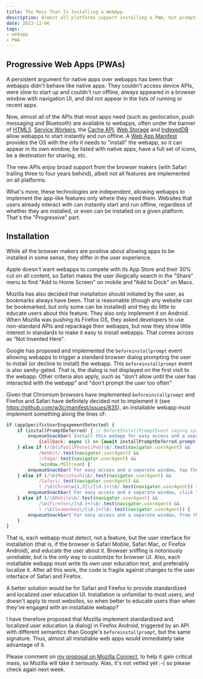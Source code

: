 ```yaml
---
title: The Mess That Is Installing a WebApp
description: Almost all platforms support installing a PWA, but prompting the user is still fragmented.
date: 2023-12-06
tags:
- webapp
- PWA
---
```

## Progressive Web Apps (PWAs)

A persistent argument for native apps over webapps has been that webapps didn't behave like native apps.
They couldn't access device APIs,
were slow to start up and couldn't run offline,
always appeared in a browser window with navigation UI,
and did not appear in the lists of running or recent apps.

Now, almost all of the APIs that most apps need (such as geolocation, push messaging and Bluetooth)
are available to webapps, often under the banner of [HTML5](https://developer.mozilla.org/en-US/docs/Web/API).
[Service Workers](https://developer.mozilla.org/en-US/docs/Web/API/Service_Worker_API/Using_Service_Workers),
the [Cache API](https://developer.mozilla.org/en-US/docs/Web/API/Cache),
[Web Storage](https://developer.mozilla.org/en-US/docs/Web/API/Web_Storage_API) and [IndexedDB](https://developer.mozilla.org/en-US/docs/Web/API/IndexedDB_API) allow webapps to start instantly
and run offline.
A [Web App Manifest](https://developer.mozilla.org/en-US/docs/Web/Progressive_web_apps/Manifest) provides the OS with the info
it needs to "install" the webapp, so it can appear in its own window, be listed with native apps, have a full
set of icons, be a destination for sharing, etc.

The new APIs enjoy broad support from the browser makers (with Safari trailing three to four years behind),
albeit not all features are implemented on all platforms.

What's more, these technologies are independent, allowing webapps to implement the app-like features
only where they need them.  Websites that users already interact with can instantly start and run offline,
regardless of whether they are installed, or even can be installed on a given platform.
That's the "Progressive" part.

## Installation

While all the browser makers are positive about allowing apps to be installed in some sense, they differ
in the user experience.

Apple doesn't want webapps to compete with its App Store and their 30% cut on all content,
so Safari makes the user illogically search in the "Share" menu to find "Add to Home Screen" on mobile
and "Add to Dock" on Macs.

Mozilla has also decided that installation should initiated by the user, as bookmarks always have been.
That is reasonable (though any website can be bookmarked, but only some can be installed) and they do little to educate users about this feature.
They also only implement it on Android. When Mozilla was pushing its Firefox OS, they asked developers to
use non-standard APIs and repackage their webapps, but now they show little interest in standards to make it easy
to install webapps. That comes across as "Not Invented Here".

Google has proposed and implemented the `beforeinstallprompt` event allowing webapps to trigger a standard browser
dialog prompting the user to install (or decline to install) the webapp.
This `beforeinstallprompt` event is also sanity-gated.
That is, the dialog is not displayed on the first visit to the webapp. Other criteria also apply, such as
"don't allow until the user has interacted with the webapp" and "don't prompt the user too often"

Given that Chromium browsers have implemented `beforeinstallprompt`
and Firefox and Safari have definitely decided not to implement it (see https://github.com/w3c/manifest/issues/835),
an installable webapp must implement something along the lines of:

```JavaScript
if (appSpecificUserEngagementDetected) {
	if (installPromptDeferred) { // BeforeInstallPromptEvent saying system install prompt is available
		enqueueSnackbar(`Install this webapp for easy access and a separate window.`,
			{callback: async () => {await installPromptDeferred.prompt(); /* ... */}});
	} else if (/\b(iPad|iPhone|iPod)\b/.test(navigator.userAgent) &&
			/WebKit/.test(navigator.userAgent) &&
			!/Edge/.test(navigator.userAgent) &&
			!window.MSStream) {
		enqueueSnackbar(`For easy access and a separate window, tap the share button then "Add to Home Screen"`);
	} else if (/\b(Macintosh)\b/.test(navigator.userAgent) &&
			/Safari/.test(navigator.userAgent) &&
			! /\b(Chrom\w{1,3}\/[\d.]+)\b/.test(navigator.userAgent)) {
		enqueueSnackbar(`For easy access and a separate window, click the share button then "Add to Dock"`);
	} else if (/\bMobile\b/.test(navigator.userAgent) &&
			/\b(Firefox\/[\d.]+)\b/.test(navigator.userAgent) &&
			! /\b(Seamonkey\/[\d.]+)\b/.test(navigator.userAgent)) {
		enqueueSnackbar(`For easy access and a separate window, from the Firefox menu select "Install"`);
	}
}
```

That is, each webapp must detect, not a feature, but the user interface for installation
(that is, if the browser is Safari Mobile, Safari Mac, or Firefox Android), and educate the user about it.
Browser sniffing is notoriously unreliable, but is the only way to customize for browser UI.
Also, each installable webapp must write its own user education text, and preferably localize it.
After all this work, the code is fragile against changes to the user interface of Safari and Firefox.

A better solution would be for Safari and Firefox to provide standardized and localized user education UI.
Installation is unfamiliar to most users, and doesn't apply to most websites, so when better to educate users
than when they've engaged with an installable webapp?

I have therefore proposed that Mozilla implement standardized and localized user education (a dialog)
in Firefox Android, triggered by an API with different semantics than Google's `beforeinstallprompt`,
but the same signature.
Thus, almost all installable web apps would immediately take advantage of it.

Please comment on [my proposal on Mozilla Connect](https://connect.mozilla.org/t5/ideas/standardize-amp-localize-user-education-re-install-pwa-command/idi-p/46661),
to help it gain critical mass, so Mozilla will take it seriously.
Alas, it's not vetted yet :-( so please check again next week.

